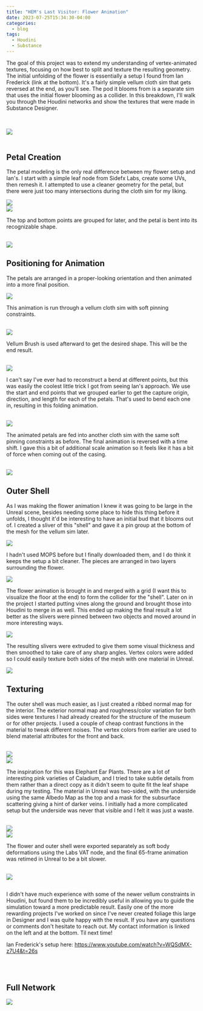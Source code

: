 ```yaml
---
title: "HEM's Last Visitor: Flower Animation"
date: 2023-07-25T15:34:30-04:00
categories:
  - blog
tags:
  - Houdini
  - Substance
---
```


The goal of this project was to extend my understanding of vertex-animated textures, focusing on how best to split and texture the resulting geometry. The initial unfolding of the flower is essentially a setup I found from Ian Frederick (link at the bottom). It's a fairly simple vellum cloth sim that gets reversed at the end, as you'll see. The pod it blooms from is a separate sim that uses the initial flower blooming as a collider. In this breakdown, I'll walk you through the Houdini networks and show the textures that were made in Substance Designer.

<div style="clear: both;">
    <h2></h2>
    <p></p>
</div>
<br>

<img src="https://bakedveg.github.io/portfolio/assets/gif/BloomingFlower.gif">

<br>
<br>

<div style="clear: both;">
    <h2>Petal Creation</h2>
    <p>The petal modeling is the only real difference between my flower setup and Ian's. I start with a simple leaf node from Sidefx Labs, create some UVs, then remesh it. I attempted to use a cleaner geometry for the petal, but there were just too many intersections during the cloth sim for my liking.</p>
</div>

<img src="https://bakedveg.github.io/portfolio/assets/gif/LeafCreationandUVs.png">

<br>
<img src="https://bakedveg.github.io/portfolio/assets/gif/GroupStartEndandRemesh.png">

<br>

The top and bottom points are grouped for later, and the petal is bent into its recognizable shape.

<br>

<img src="https://bakedveg.github.io/portfolio/assets/gif/BendPetal.png">

<br>



<div style="clear: both;">
    <h2>Positioning for Animation</h2>
    <p>The petals are arranged in a proper-looking orientation and then animated into a more final position.</p>
</div>

<img src="https://bakedveg.github.io/portfolio/assets/gif/PetalPositioning.gif">

<br>

This animation is run through a vellum cloth sim with soft pinning constraints.

<br>

<img src="https://bakedveg.github.io/portfolio/assets/gif/FlowerEndShape.gif">

<br>

Vellum Brush is used afterward to get the desired shape. This will be the end result.

<br>

<img src="https://bakedveg.github.io/portfolio/assets/gif/FlowerEndShape.png">

<br>

I can't say I've ever had to reconstruct a bend at different points, but this was easily the coolest little trick I got from seeing Ian's approach. We use the start and end points that we grouped earlier to get the capture origin, direction, and length for each of the petals. That's used to bend each one in, resulting in this folding animation.

<br>

<img src="https://bakedveg.github.io/portfolio/assets/gif/FlowerFoldingInAnim.gif">

<br>

The animated petals are fed into another cloth sim with the same soft pinning constraints as before. The final animation is reversed with a time shift. I gave this a bit of additional scale animation so it feels like it has a bit of force when coming out of the casing.

<br>

<img src="https://bakedveg.github.io/portfolio/assets/gif/FlowerFoldingOutSim.gif">






<div style="clear: both;">
    <h2>Outer Shell</h2>
    <p>As I was making the flower animation I knew it was going to be large in the Unreal scene, besides needing some place to hide this thing before it unfolds, I thought it'd be interesting to have an initial bud that it blooms out of. I created a sliver of this "shell" and gave it a pin group at the bottom of the mesh for the vellum sim later.</p>
</div>

<img src="https://bakedveg.github.io/portfolio/assets/gif/OuterShellSliver.gif">

I hadn't used MOPS before but I finally downloaded them, and I do think it keeps the setup a bit cleaner. The pieces are arranged in two layers surrounding the flower.

<img src="https://bakedveg.github.io/portfolio/assets/gif/CreateOuterShell.png">

The flower animation is brought in and merged with a grid (I want this to visualize the floor at the end) to form the collider for the "shell". Later on in the project I started putting vines along the ground and brought those into Houdini to merge in as well. This ended up making the final result a lot better as the slivers were pinned between two objects and moved around in more interesting ways.

<img src="https://bakedveg.github.io/portfolio/assets/gif/OuterShellSim.gif">

The resulting slivers were extruded to give them some visual thickness and then smoothed to take care of any sharp angles. Vertex colors were added so I could easily texture both sides of the mesh with one material in Unreal.

<img src="https://bakedveg.github.io/portfolio/assets/gif/CompletePlantAnimation.gif">






<div style="clear: both;">
    <h2>Texturing</h2>
    <p>The outer shell was much easier, as I just created a ribbed normal map for the interior. The exterior normal map and roughness/color variation for both sides were textures I had already created for the structure of the museum or for other projects. I used a couple of cheap contrast functions in the material to tweak different noises. The vertex colors from earlier are used to blend material attributes for the front and back. </p>
</div>

<br>

<img src="https://bakedveg.github.io/portfolio/assets/images/ShellMaps.png">

<br>

<img src="https://bakedveg.github.io/portfolio/assets/images/AssetZooShot4.png">

<br>

The inspiration for this was Elephant Ear Plants. There are a lot of interesting pink varieties of Caladium, and I tried to take subtle details from them rather than a direct copy as it didn't seem to quite fit the leaf shape during my testing. The material in Unreal was two-sided, with the underside using the same Albedo Map as the top and a mask for the subsurface scattering giving a hint of darker veins. I initially had a more complicated setup but the underside was never that visible and I felt it was just a waste.

<br>

<img src="https://bakedveg.github.io/portfolio/assets/images/FlowerMaps.png">

<br>

<img src="https://bakedveg.github.io/portfolio/assets/images/AssetZooShot2.png">

<br>

The flower and outer shell were exported separately as soft body deformations using the Labs VAT node, and the final 65-frame animation was retimed in Unreal to be a bit slower.

<br>

<img src="https://bakedveg.github.io/portfolio/assets/gif/BloomingFlower.gif">

<div style="clear: both;">
    <h2></h2>
    <p>I didn't have much experience with some of the newer vellum constraints in Houdini, but found them to be incredibly useful in allowing you to guide the simulation toward a more predictable result. Easily one of the more rewarding projects I've worked on since I've never created foliage this large in Designer and I was quite happy with the result. If you have any questions or comments don't hesitate to reach out. My contact information is linked on the left and at the bottom. Til next time!</p>
</div>

Ian Frederick's setup here: https://www.youtube.com/watch?v=WQSdMX-z7U4&t=26s

<div style="clear: both;">
    <h2></h2>
    <p></p>
</div>



<br>



<div style="clear: both;">
    <h2>Full Network</h2>
    <p></p>
</div>
<img src="https://bakedveg.github.io/portfolio/assets/images/InsertImage.png">
